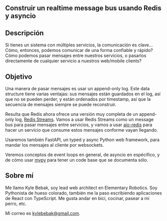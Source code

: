 ## Construir un realtime message bus usando Redis y asyncio

## Descripción
Si tienes un sistema con múltiples servicios, la comunicación es clave... Cómo, entonces, podemos comunicar de una forma confiable y rápido? Cómo podemos pasar mensajes entre nuestros servicios, o pasarlos directamente de cualquier servicio a nuestros web/mobile clients?

## Objetivo
Una manera de pasar mensajes es usar un append-only log. Este data structure tiene varias ventajas: sus mensajes están guardados en el log, así que no se pueden perder, y están ordenados por timestamp, así que la secuencia de mensajes siempre se puede reconstruir.

Resulta que Redis ahora ofrece una versión muy completa de un append-only log, [Redis Streams](https://redis.io/topics/streams-intro). Vamos a usar Redis Streams como un message bus para pasar mensajes entre servicios, y vamos a usar [aio-redis](https://github.com/aio-libs/aioredis) para hacer un servicio que consume estos mensajes conforme vayan llegando.

Usaremos también FastAPI, un typed y async Python web framework, para mandar los mensajes al cliente por websockets.

Veremos conceptos de event loops en general, de asyncio en espécifico, y de cómo usar [mypy](https://mypy.readthedocs.io/en/stable/) para tener un code base que se documenta sólo.

## Sobre mí
Me llamo Kyle Bebak, soy lead web architect en Elementary Robotics. Soy Pythonista de hueso colorado, también me la paso escribiendo aplicaciones de React con TypeScript. Me gusta andar en bici, cocinar, pasear a mi perro, etc.

Mi correo es kylebebak@gmail.com.
